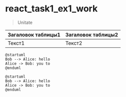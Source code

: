 # react_task1_ex1_work

>Unitate

Загаловок таблицы1 | Загаловок таблицы2
-------------------|-------------------
Текст1             | Текст2

```plantumlcode
@startuml
Bob --> Alice: hello
Alice -> Bob: you to
@enduml
```

```plantuml
@startuml
Bob --> Alice: hello
Alice -> Bob: you to
@enduml
```
